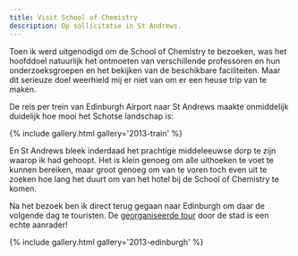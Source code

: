 ```yaml
---
title: Visit School of Chemistry
description: Op sollicitatie in St Andrews.
---
```

[1]: http://www.newedinburghtours.com/daily-tours/new-edinburgh-free-tour.html "Free Tour of Edinburgh"

Toen ik werd uitgenodigd om de School of Chemistry te bezoeken, was het hoofddoel natuurlijk het ontmoeten van verschillende professoren en hun onderzoeksgroepen en het bekijken van de beschikbare faciliteiten. Maar dit serieuze doel weerhield mij er niet van om er een heuse trip van te maken.

<a name="more"></a>

De reis per trein van Edinburgh Airport naar St Andrews maakte onmiddelijk duidelijk hoe mooi het Schotse landschap is:

{% include gallery.html gallery='2013-train' %}

En St Andrews bleek inderdaad het prachtige middeleeuwse dorp te zijn waarop ik had gehoopt. Het is klein genoeg om alle uithoeken te voet te kunnen bereiken, maar groot genoeg om van te voren toch even uit te zoeken hoe lang het duurt om van het hotel bij de School of Chemistry te komen.

Na het bezoek ben ik direct terug gegaan naar Edinburgh om daar de volgende dag te touristen. De [georganiseerde tour][1] door de stad is een echte aanrader!

{% include gallery.html gallery='2013-edinburgh' %}